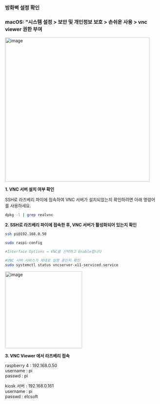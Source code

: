 ### 방화벽 설정 확인


### macOS: "시스템 설정 > 보안 및 개인정보 보호 > 손쉬운 사용 > vnc viewer 권한 부여
<img width="475" alt="image" src="https://github.com/user-attachments/assets/9cef4b98-4170-4e64-a67a-0650e7f00403" />

**1. VNC 서버 설치 여부 확인**

SSH로 라즈베리 파이에 접속하여 VNC 서버가 설치되었는지 확인하려면 아래 명령어를 사용하세요.

```bash
dpkg -l | grep realvnc
```

**2. SSH로 라즈베리 파이에 접속한 후, VNC 서버가 활성화되어 있는지 확인**

```bash
ssh pi@192.168.0.50

sudo raspi-config

#Interface Options → VNC를 선택하고 Enable합니다

#VNC 서버 서비스가 제대로 실행 중인지 확인
sudo systemctl status vncserver-x11-serviced.service
```
<img width="253" alt="image" src="https://github.com/user-attachments/assets/d767de0b-f65a-49f8-b6d5-0f49c188c1eb" />

**3. VNC Viewer 에서 라즈베리 접속**

raspberry 4 : 192.168.0.50<br>
username : pi<br>
passwd   : pi<br>

kiosk 서버 : 192.168.0.161<br>
username : pi<br>
passwd   : elcsoft<br>









